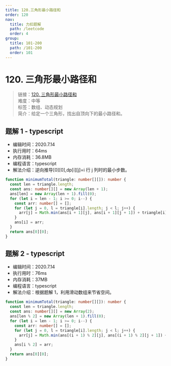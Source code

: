 ```yaml
---
title: 120.三角形最小路径和
order: 120
nav:
  title: 力扣题解
  path: /leetcode
  order: 4
group:
  title: 101-200
  path: /101-200
  order: 101
---
```


# 120. 三角形最小路径和

> 链接：[120. 三角形最小路径和](https://leetcode-cn.com/problems/triangle/)  
> 难度：中等  
> 标签：数组、动态规划  
> 简介：给定一个三角形，找出自顶向下的最小路径和。

## 题解 1 - typescript

- 编辑时间：2020.7.14
- 执行用时：64ms
- 内存消耗：36.8MB
- 编程语言：typescript
- 解法介绍：逆向推导[0][0],dp[i][j]=i 行 j 列时的最小步数。

```typescript
function minimumTotal(triangle: number[][]): number {
  const len = triangle.length;
  const ans: number[][] = new Array(len + 1);
  ans[len] = new Array(len + 1).fill(0);
  for (let i = len - 1; i >= 0; i--) {
    const arr: number[] = [];
    for (let j = 0, l = triangle[i].length; j < l; j++) {
      arr[j] = Math.min(ans[i + 1][j], ans[i + 1][j + 1]) + triangle[i][j];
    }
    ans[i] = arr;
  }
  return ans[0][0];
}
```

## 题解 2 - typescript

- 编辑时间：2020.7.14
- 执行用时：76ms
- 内存消耗：37MB
- 编程语言：typescript
- 解法介绍：根据题解 1，利用滑动数组来节省空间。

```typescript
function minimumTotal(triangle: number[][]): number {
  const len = triangle.length;
  const ans: number[][] = new Array(2);
  ans[len % 2] = new Array(len + 1).fill(0);
  for (let i = len - 1; i >= 0; i--) {
    const arr: number[] = [];
    for (let j = 0, l = triangle[i].length; j < l; j++) {
      arr[j] = Math.min(ans[(i + 1) % 2][j], ans[(i + 1) % 2][j + 1]) + triangle[i][j];
    }
    ans[i % 2] = arr;
  }
  return ans[0][0];
}
```
